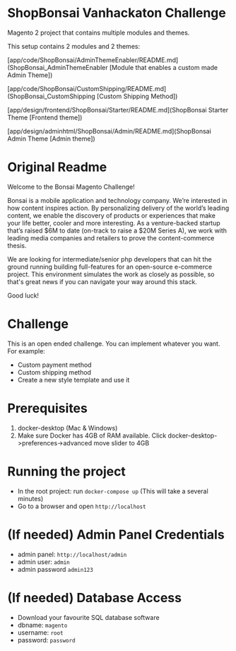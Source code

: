# ShopBonsai Vanhackaton Challenge

Magento 2 project that contains multiple modules and themes.

This setup contains 2 modules and 2 themes:

[app/code/ShopBonsai/AdminThemeEnabler/README.md](ShopBonsai_AdminThemeEnabler [Module that enables a custom made Admin Theme])

[app/code/ShopBonsai/CustomShipping/README.md](ShopBonsai_CustomShipping [Custom Shipping Method])

[app/design/frontend/ShopBonsai/Starter/README.md](ShopBonsai Starter Theme [Frontend theme])

[app/design/adminhtml/ShopBonsai/Admin/README.md](ShopBonsai Admin Theme [Admin theme])

# Original Readme

Welcome to the Bonsai Magento Challenge!

Bonsai is a mobile application and technology company. We’re interested in how content inspires action. By personalizing delivery of the world’s leading content, we enable the discovery of products or experiences that make your life better, cooler and more interesting. As a venture-backed startup that’s raised $6M to date (on-track to raise a $20M Series A), we work with leading media companies and retailers to prove the content-commerce thesis.

We are looking for intermediate/senior php developers that can hit the ground running building full-features for an open-source e-commerce project. This environment simulates the work as closely as possible, so that's great news if you can navigate your way around this stack.

Good luck!

# Challenge
This is an open ended challenge. You can implement whatever you want.
For example:
- Custom payment method
- Custom shipping method
- Create a new style template and use it

# Prerequisites

1. docker-desktop (Mac & Windows)
2. Make sure Docker has 4GB of RAM available. Click docker-desktop->preferences->advanced move slider to 4GB

# Running the project

- In the root project: run `docker-compose up` (This will take a several minutes)
- Go to a browser and open `http://localhost`

# (If needed) Admin Panel Credentials

- admin panel: `http://localhost/admin`
- admin user: `admin`
- admin password `admin123`

# (If needed) Database Access

- Download your favourite SQL database software
- dbname: `magento`
- username: `root`
- password: `password`
